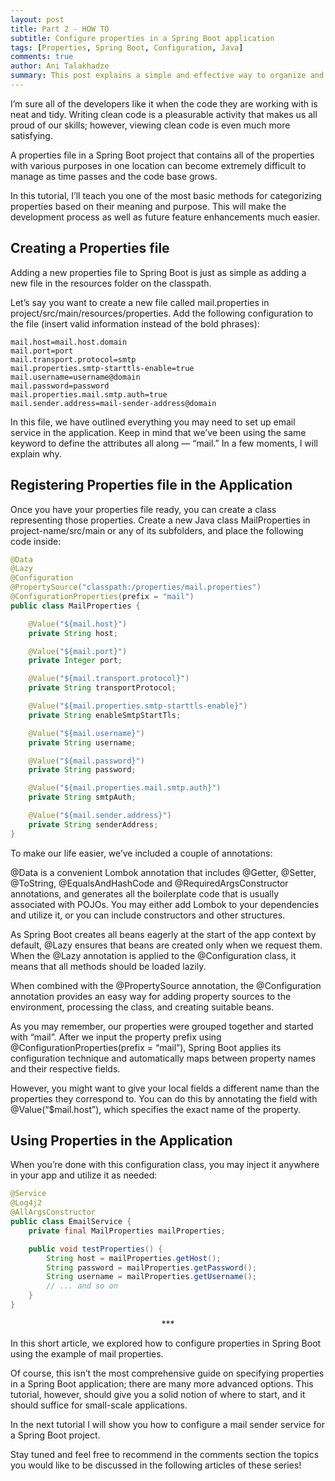 ```yaml
---
layout: post
title: Part 2 - HOW TO
subtitle: Configure properties in a Spring Boot application
tags: [Properties, Spring Boot, Configuration, Java]
comments: true
author: Ani Talakhadze
summary: This post explains a simple and effective way to organize and manage properties in Spring Boot projects. By grouping related settings into dedicated files and mapping them to configuration classes, it helps keep your codebase clean and maintainable—especially as your application grows.
---
```


I’m sure all of the developers like it when the code they are working with is neat and tidy. Writing clean code is a pleasurable activity that makes us all proud of our skills; however, viewing clean code is even much more satisfying.

A properties file in a Spring Boot project that contains all of the properties with various purposes in one location can become extremely difficult to manage as time passes and the code base grows.

In this tutorial, I’ll teach you one of the most basic methods for categorizing properties based on their meaning and purpose. This will make the development process as well as future feature enhancements much easier.


## Creating a Properties file  
Adding a new properties file to Spring Boot is just as simple as adding a new file in the resources folder on the classpath.

Let’s say you want to create a new file called mail.properties in project/src/main/resources/properties. Add the following configuration to the file (insert valid information instead of the bold phrases):

```properties
mail.host=mail.host.domain
mail.port=port
mail.transport.protocol=smtp
mail.properties.smtp-starttls-enable=true
mail.username=username@domain
mail.password=password
mail.properties.mail.smtp.auth=true
mail.sender.address=mail-sender-address@domain
```

In this file, we have outlined everything you may need to set up email service in the application. Keep in mind that we’ve been using the same keyword to define the attributes all along — “mail.” In a few moments, I will explain why.


## Registering Properties file in the Application  

Once you have your properties file ready, you can create a class representing those properties. Create a new Java class MailProperties in project-name/src/main or any of its subfolders, and place the following code inside:

```java
@Data
@Lazy
@Configuration
@PropertySource("classpath:/properties/mail.properties")
@ConfigurationProperties(prefix = "mail")
public class MailProperties {

    @Value("${mail.host}")
    private String host;

    @Value("${mail.port}")
    private Integer port;

    @Value("${mail.transport.protocol}")
    private String transportProtocol;

    @Value("${mail.properties.smtp-starttls-enable}")
    private String enableSmtpStartTls;

    @Value("${mail.username}")
    private String username;

    @Value("${mail.password}")
    private String password;

    @Value("${mail.properties.mail.smtp.auth}")
    private String smtpAuth;

    @Value("${mail.sender.address}")
    private String senderAddress;
}
```

To make our life easier, we’ve included a couple of annotations:

@Data is a convenient Lombok annotation that includes @Getter, @Setter, @ToString, @EqualsAndHashCode and @RequiredArgsConstructor annotations, and generates all the boilerplate code that is usually associated with POJOs. You may either add Lombok to your dependencies and utilize it, or you can include constructors and other structures.

As Spring Boot creates all beans eagerly at the start of the app context by default, @Lazy ensures that beans are created only when we request them. When the @Lazy annotation is applied to the @Configuration class, it means that all methods should be loaded lazily.

When combined with the @PropertySource annotation, the @Configuration annotation provides an easy way for adding property sources to the environment, processing the class, and creating suitable beans.

As you may remember, our properties were grouped together and started with “mail”. After we input the property prefix using @ConfigurationProperties(prefix = “mail”), Spring Boot applies its configuration technique and automatically maps between property names and their respective fields.

However, you might want to give your local fields a different name than the properties they correspond to. You can do this by annotating the field with @Value(“$mail.host”), which specifies the exact name of the property.


## Using Properties in the Application

When you’re done with this configuration class, you may inject it anywhere in your app and utilize it as needed:

```java
@Service
@Log4j2
@AllArgsConstructor
public class EmailService {
    private final MailProperties mailProperties;

    public void testProperties() {
        String host = mailProperties.getHost();
        String password = mailProperties.getPassword();
        String username = mailProperties.getUsername();
        // ... and so on
    }
}
```
<center>***</center>

In this short article, we explored how to configure properties in Spring Boot using the example of mail properties.

Of course, this isn’t the most comprehensive guide on specifying properties in a Spring Boot application; there are many more advanced options. This tutorial, however, should give you a solid notion of where to start, and it should suffice for small-scale applications.

In the next tutorial I will show you how to configure a mail sender service for a Spring Boot project.

Stay tuned and feel free to recommend in the comments section the topics you would like to be discussed in the following articles of these series!


